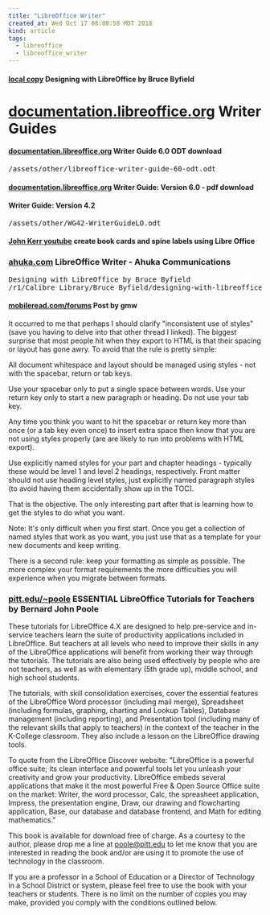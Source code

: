 ```yaml
---
title: "LibreOffice Writer"
created_at: Wed Oct 17 08:08:58 MDT 2018
kind: article
tags:
  - libreoffice
  - libreoffice_writer
---
```


<h4>
  <a href="/assets/pdf/DWL_fullbook.pdf" target="_blank">local copy</a>
  Designing with LibreOffice by Bruce Byfield
</h4>

<h1>
  <a href="https://documentation.libreoffice.org/en/english-documentation/writer/" target="_blank">documentation.libreoffice.org</a>
  Writer Guides
</h1>

<h4>
  <a href="https://documentation.libreoffice.org/assets/Uploads/Documentation/en/WG6.0/WG60-WriterGuideLO.odt" target="_blank">documentation.libreoffice.org</a>
  Writer Guide 6.0 ODT download
</h4>

<pre>
/assets/other/libreoffice-writer-guide-60-odt.odt
</pre>

<h4>
  <a href="https://documentation.libreoffice.org/assets/Uploads/Documentation/en/WG6.0/WG60-WriterGuideLO.pdf" target="_blank">documentation.libreoffice.org</a>
  Writer Guide: Version 6.0 - pdf download
</h4>

<h4>Writer Guide: Version 4.2</h4>

<pre>
/assets/other/WG42-WriterGuideLO.odt
</pre>

<h4>
  <a href="https://www.youtube.com/watch?v=R3OeZbOJxbc" target="_blank">John Kerr youtube</a>
  create book cards and spine labels using Libre Office
</h4>

<h3>
  <a href="https://www.ahuka.com/?page_id=286" target="_blank">ahuka.com</a>
  LibreOffice Writer - Ahuka Communications
</h3>

<pre>
Designing with LibreOffice by Bruce Byfield
/r1/Calibre Library/Bruce Byfield/designing-with-libreoffice (63)/
</pre>

<h4>
  <a href="https://www.mobileread.com/forums/showpost.php?p=3565439&postcount=53" target="_blank">mobileread.com/forums</a>
  Post by gmw
</h4>

It occurred to me that perhaps I should clarify "inconsistent use of
styles" (save you having to delve into that other thread I linked). The
biggest surprise that most people hit when they export to HTML is that
their spacing or layout has gone awry. To avoid that the rule is pretty
simple:

All document whitespace and layout should be managed using styles -
not with the spacebar, return or tab keys.

Use your spacebar only to put a single space between words. Use your
return key only to start a new paragraph or heading. Do not use your
tab key.

Any time you think you want to hit the spacebar or return key more than
once (or a tab key even once) to insert extra space then know that you
are not using styles properly (are are likely to run into problems with
HTML export).

Use explicitly named styles for your part and chapter headings - typically
these would be level 1 and level 2 headings, respectively. Front matter
should not use heading level styles, just explicitly named paragraph
styles (to avoid having them accidentally show up in the TOC).

That is the objective. The only interesting part after that is learning
how to get the styles to do what you want.

Note: It's only difficult when you first start. Once you get a collection
of named styles that work as you want, you just use that as a template
for your new documents and keep writing.

There is a second rule: keep your formatting as simple as possible. The
more complex your format requirements the more difficulties you will
experience when you migrate between formats.

<h3>
  <a href="http://www.pitt.edu/~poole/libreofficeframe.htm" target="_blank">pitt.edu/~poole</a>
  ESSENTIAL LibreOffice Tutorials for Teachers by Bernard John Poole 
</h3>

These tutorials for LibreOffice 4.X are designed to help pre-service and
in-service teachers learn the suite of productivity applications included
in LibreOffice.  But teachers at all levels who need to improve their
skills in any of the LibreOffice applications will benefit from working
their way through the tutorials.  The tutorials are also being used
effectively by people who are not teachers, as well as with elementary
(5th grade up), middle school, and high school students.

The tutorials, with skill consolidation exercises, cover the essential
features of the LibreOffice Word processor (including mail merge),
Spreadsheet (including formulas, graphing, charting and Lookup Tables),
Database management (including reporting), and Presentation tool
(including many of the relevant skills that apply to teachers) in the
context of the teacher in the K-College classroom.  They also include
a lesson on the LibreOffice drawing tools.

To quote from the LibreOffice Discover website: "LibreOffice is a powerful
office suite; its clean interface and powerful tools let you unleash
your creativity and grow your productivity. LibreOffice embeds several
applications that make it the most powerful Free & Open Source Office
suite on the market: Writer, the word processor, Calc, the spreasheet
application, Impress, the presentation engine, Draw, our drawing and
flowcharting application, Base, our database and database frontend,
and Math for editing mathematics."

This book is available for download free of charge.  As a courtesy to
the author, please drop me a line at poole@pitt.edu to let me know that
you are interested in reading the book and/or are using it to promote
the use of technology in the classroom.

If you are a professor in a School of Education or a Director of
Technology in a School District or system, please feel free to use the
book with your teachers or students.  There is no limit on the number
of copies you may make, provided you comply with the conditions outlined
below.

<!--
html boilerplate fragments
<a href="" target="_blank"></a>
<a name=""></a>
<img src="" width="400px">
<ul>
  <li></li>
  <li><a href="" target="_blank"></a></li>
</ul>
<pre>
</pre>
<p style="margin-bottom: 2em;"></p>
<hr style="border: 0; height: 3px; background: #333; background-image: linear-gradient(to right, #ccc, #333, #ccc);">
<pre><code>
</code></pre>
<math xmlns='http://www.w3.org/1998/Math/MathML' display='block'>
</math>
-->
